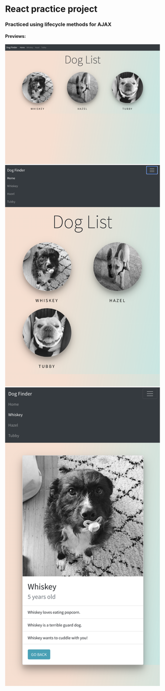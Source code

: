 # React practice project

### Practiced using lifecycle methods for AJAX

#### Previews:

![preview1](project-previews/preview1.png)
![preview2](project-previews/preview2.png)
![preview3](project-previews/preview3.png)
